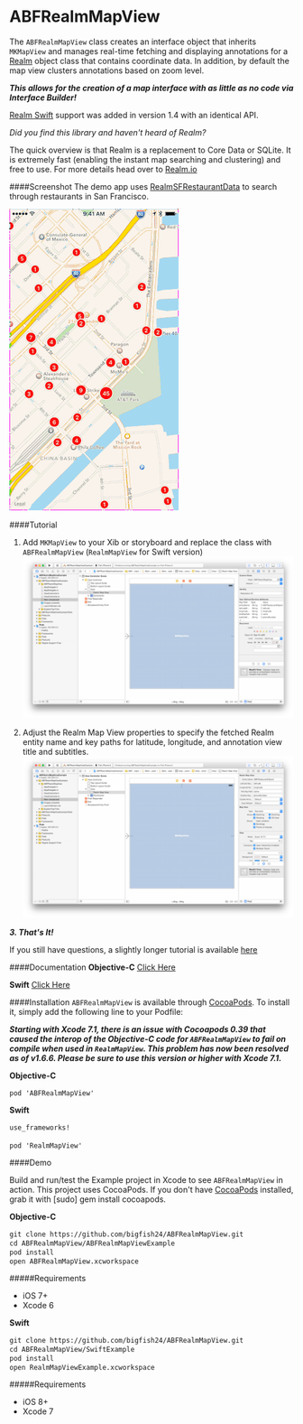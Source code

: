 # ABFRealmMapView

The `ABFRealmMapView` class creates an interface object that inherits `MKMapView` and manages real-time fetching and displaying annotations for a [Realm](http://www.realm.io) object class that contains coordinate data. In addition, by default the map view clusters annotations based on zoom level.

_**This allows for the creation of a map interface with as little as no code via Interface Builder!**_

[Realm Swift](https://realm.io/docs/swift/latest/) support was added in version 1.4 with an identical API.

_Did you find this library and haven't heard of Realm?_

The quick overview is that Realm is a replacement to Core Data or SQLite. It is extremely fast (enabling the instant map searching and clustering) and free to use. For more details head over to [Realm.io](http://www.realm.io)

####Screenshot
The demo app uses [RealmSFRestaurantData](https://github.com/bigfish24/RealmSFRestaurantData) to search through restaurants in San Francisco.

![SF Restaurant Map View](/images/ABFRealmMapView.gif?raw=true "SF Restaurant Map View")

####Tutorial
1. Add `MKMapView` to your Xib or storyboard and replace the class with `ABFRealmMapView` (`RealmMapView` for Swift version)
![Add MKMapView to storyboard](/images/xcode-storyboard1.png?raw=true "Add MKMapView to storyboard")

2. Adjust the Realm Map View properties to specify the fetched Realm entity name and key paths for latitude, longitude, and annotation view title and subtitles.
![Add MKMapView to storyboard](/images/xcode-storyboard2.png?raw=true "Add MKMapView to storyboard")

_**3. That's It!**_

If you still have questions, a slightly longer tutorial is available [here](https://realm.io/news/building-an-ios-clustered-map-view-in-objective-c/)

####Documentation
**Objective-C**
[Click Here](http://htmlpreview.github.io/?https://raw.githubusercontent.com/bigfish24/ABFRealmMapView/master/Documentation/ObjcDocs/index.html)

**Swift**
[Click Here](http://htmlpreview.github.io/?https://raw.githubusercontent.com/bigfish24/ABFRealmMapView/master/Documentation/SwiftDocs/index.html)

####Installation
`ABFRealmMapView` is available through [CocoaPods](http://cocoapods.org). To install
it, simply add the following line to your Podfile:

_**Starting with Xcode 7.1, there is an issue with Cocoapods 0.39 that caused the interop of the Objective-C code for `ABFRealmMapView` to fail on compile when used in `RealmMapView`. This problem has now been resolved as of v1.6.6. Please be sure to use this version or higher with Xcode 7.1.**_

**Objective-C**
```
pod 'ABFRealmMapView'
```
**Swift**
```
use_frameworks!

pod 'RealmMapView'
```

####Demo

Build and run/test the Example project in Xcode to see `ABFRealmMapView` in action. This project uses CocoaPods. If you don't have [CocoaPods](http://cocoapods.org/) installed, grab it with [sudo] gem install cocoapods.

**Objective-C**
```
git clone https://github.com/bigfish24/ABFRealmMapView.git
cd ABFRealmMapView/ABFRealmMapViewExample
pod install
open ABFRealmMapView.xcworkspace
```
#####Requirements
* iOS 7+
* Xcode 6

**Swift**
```
git clone https://github.com/bigfish24/ABFRealmMapView.git
cd ABFRealmMapView/SwiftExample
pod install
open RealmMapViewExample.xcworkspace
```
#####Requirements
* iOS 8+
* Xcode 7
